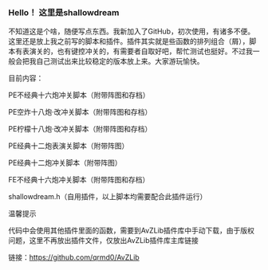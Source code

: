 ### Hello！ 这里是shallowdream

<!--
**ShallowDream0/ShallowDream0** is a ✨ _special_ ✨ repository because its `README.md` (this file) appears on your GitHub profile.

Here are some ideas to get you started:

- 🔭 I’m currently working on ...
- 🌱 I’m currently learning ...
- 👯 I’m looking to collaborate on ...
- 🤔 I’m looking for help with ...
- 💬 Ask me about ...
- 📫 How to reach me: ...
- 😄 Pronouns: ...
- ⚡ Fun fact: ...
-->

不知道这是个啥，随便写点东西。我新加入了GitHub，初次使用，有诸多不便。这里还是放上我之前写的脚本和插件。插件其实就是些函数的排列组合（屑），脚本有表演关的，也有键控冲关的，有需要者自取好吧，帮忙测试也挺好。不过我一般会把我自己测试出来比较稳定的版本放上来。大家游玩愉快。

目前内容：

PE不经典十六炮冲关脚本（附带阵图和存档）

PE空炸十八炮·改冲关脚本（附带阵图和存档）

PE柠檬十八炮·改冲关脚本（附带阵图和存档）

PE经典十二炮表演关脚本（附带阵图）

PE经典十二炮冲关脚本（附带阵图）

FE不经典十六炮冲关脚本（附带阵图和存档）

shallowdream.h（自用插件，以上脚本均需要配合此插件运行）

温馨提示

代码中会使用其他插件里面的函数，需要到AvZLib插件库中手动下载，由于版权问题，这里不再放出插件文件，仅放出AvZLib插件库主库链接

链接：https://github.com/qrmd0/AvZLib
